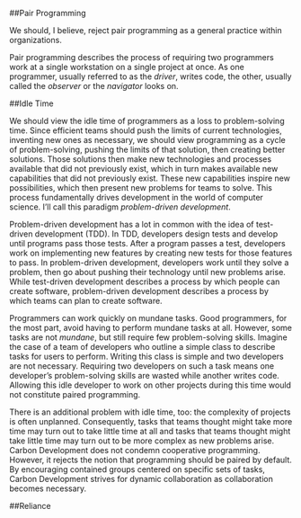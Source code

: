 ##Pair Programming

We should, I believe, reject pair programming as a general practice within organizations.

Pair programming describes the process of requiring two programmers work at a single workstation on a single project at once. As one programmer, usually referred to as the *driver*, writes code, the other, usually called the *observer* or the *navigator* looks on.

##Idle Time

We should view the idle time of programmers as a loss to problem-solving time. Since efficient teams should push the limits of current technologies, inventing new ones as necessary, we should view programming as a cycle of problem-solving, pushing the limits of that solution, then creating better solutions. Those solutions then make new technologies and processes available that did not previously exist, which in turn makes available new capabilities that did not previously exist. These new capabilities inspire new possibilities, which then present new problems for teams to solve. This process fundamentally drives development in the world of computer science. I’ll call this paradigm *problem-driven development*. 

Problem-driven development has a lot in common with the idea of test-driven development (TDD). In TDD, developers design tests and develop until programs pass those tests. After a program passes a test, developers work on implementing new features by creating new tests for those features to pass. In problem-driven development, developers work until they solve a problem, then go about pushing their technology until new problems arise. While test-driven development describes a process by which people can create software, problem-driven development describes a process by which teams can plan to create software.

Programmers can work quickly on mundane tasks. Good programmers, for the most part, avoid having to perform mundane tasks at all. However, some tasks are not *mundane*, but still require few problem-solving skills. Imagine the case of a team of developers who outline a simple class to describe tasks for users to perform. Writing this class is simple and two developers are not necessary. Requiring two developers on such a task means one developer’s problem-solving skills are wasted while another writes code. Allowing this idle developer to work on other projects during this time would not constitute paired programming.

There is an additional problem with idle time, too: the complexity of projects is often unplanned. Consequently, tasks that teams thought might take more time may turn out to take little time at all and tasks that teams thought might take little time may turn out to be more complex as new problems arise. Carbon Development does not condemn cooperative programming. However, it rejects the notion that programming should be paired by default. By encouraging contained groups centered on specific sets of tasks, Carbon Development strives for dynamic collaboration as collaboration becomes necessary. 

##Reliance